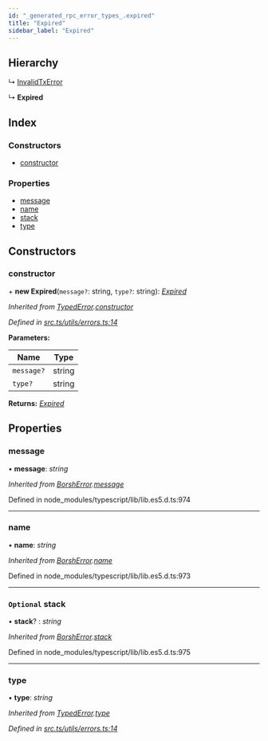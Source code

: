 ```yaml
---
id: "_generated_rpc_error_types_.expired"
title: "Expired"
sidebar_label: "Expired"
---
```


## Hierarchy

  ↳ [InvalidTxError](_generated_rpc_error_types_.invalidtxerror.md)

  ↳ **Expired**

## Index

### Constructors

* [constructor](_generated_rpc_error_types_.expired.md#constructor)

### Properties

* [message](_generated_rpc_error_types_.expired.md#message)
* [name](_generated_rpc_error_types_.expired.md#name)
* [stack](_generated_rpc_error_types_.expired.md#optional-stack)
* [type](_generated_rpc_error_types_.expired.md#type)

## Constructors

###  constructor

\+ **new Expired**(`message?`: string, `type?`: string): *[Expired](_generated_rpc_error_types_.expired.md)*

*Inherited from [TypedError](_utils_errors_.typederror.md).[constructor](_utils_errors_.typederror.md#constructor)*

*Defined in [src.ts/utils/errors.ts:14](https://github.com/nearprotocol/nearlib/blob/bf1ce09/src.ts/utils/errors.ts#L14)*

**Parameters:**

Name | Type |
------ | ------ |
`message?` | string |
`type?` | string |

**Returns:** *[Expired](_generated_rpc_error_types_.expired.md)*

## Properties

###  message

• **message**: *string*

*Inherited from [BorshError](_utils_serialize_.borsherror.md).[message](_utils_serialize_.borsherror.md#message)*

Defined in node_modules/typescript/lib/lib.es5.d.ts:974

___

###  name

• **name**: *string*

*Inherited from [BorshError](_utils_serialize_.borsherror.md).[name](_utils_serialize_.borsherror.md#name)*

Defined in node_modules/typescript/lib/lib.es5.d.ts:973

___

### `Optional` stack

• **stack**? : *string*

*Inherited from [BorshError](_utils_serialize_.borsherror.md).[stack](_utils_serialize_.borsherror.md#optional-stack)*

Defined in node_modules/typescript/lib/lib.es5.d.ts:975

___

###  type

• **type**: *string*

*Inherited from [TypedError](_utils_errors_.typederror.md).[type](_utils_errors_.typederror.md#type)*

*Defined in [src.ts/utils/errors.ts:14](https://github.com/nearprotocol/nearlib/blob/bf1ce09/src.ts/utils/errors.ts#L14)*
